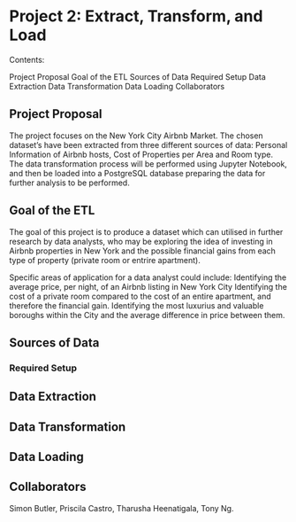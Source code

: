 # Project 2: Extract, Transform, and Load

Contents:

Project Proposal
Goal of the ETL
Sources of Data
Required Setup
Data Extraction
Data Transformation
Data Loading
Collaborators

## Project Proposal

The project focuses on the New York City Airbnb Market. 
The chosen dataset’s have been extracted from three different sources of data: Personal Information of Airbnb hosts, Cost of Properties per Area and Room type. The data transformation process will be performed using Jupyter Notebook, and then be loaded into a PostgreSQL database preparing the data for further analysis to be performed.


## Goal of the ETL

The goal of this project is to produce a dataset which can utilised in further research by data analysts, who may be exploring the idea of investing in Airbnb properties in New York and the possible financial gains from each type of property (private room or entrire apartment).

Specific areas of application for a data analyst could include:
 Identifying the average price, per night, of an Airbnb listing in New York City
 Identifying the cost of a private room compared to the cost of an entire apartment, and therefore the financial gain. 
 Identifying the most luxurius and valuable boroughs within the City and the average difference in price between them.


## Sources of Data



### Required Setup



## Data Extraction


## Data Transformation




## Data Loading




## Collaborators
Simon Butler, 
Priscila Castro, 
Tharusha Heenatigala, 
Tony Ng.



